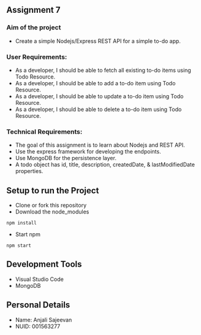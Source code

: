 ## Assignment 7

### Aim of the project
- Create a simple Nodejs/Express REST API for a simple to-do app.

### User Requirements:

- As a developer, I should be able to fetch all existing to-do items using Todo Resource.
- As a developer, I should be able to add a to-do item using Todo Resource.
- As a developer, I should be able to update a to-do item using Todo Resource.
- As a developer, I should be able to delete a to-do item using Todo Resource.

### Technical Requirements:

- The goal of this assignment is to learn about Nodejs and REST API.
- Use the express framework for developing the endpoints.
- Use MongoDB for the persistence layer.
- A todo object has id, title, description, createdDate, & lastModifiedDate properties.

## Setup to run the Project
 - Clone or fork this repository
- Download the node_modules
```
npm install
```
-  Start npm
```
npm start
```

## Development Tools
 -  Visual Studio Code
 -  MongoDB
 
 
## Personal Details
- Name: Anjali Sajeevan
- NUID: 001563277
